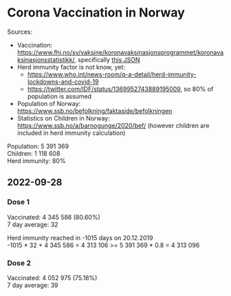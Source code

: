 # Corona Vaccination in Norway

Sources:

- Vaccination: <https://www.fhi.no/sv/vaksine/koronavaksinasjonsprogrammet/koronavaksinasjonsstatistikk/>, specifically [this JSON](https://www.fhi.no/api/chartdata/api/99119)
- Herd immunity factor is not know, yet:
  - <https://www.who.int/news-room/q-a-detail/herd-immunity-lockdowns-and-covid-19>
  - <https://twitter.com/IDF/status/1369952743889195009>, so 80% of population is assumed
- Population of Norway: <https://www.ssb.no/befolkning/faktaside/befolkningen>
- Statistics on Children in Norway: https://www.ssb.no/a/barnogunge/2020/bef/ (however children are included in herd immunity calculation)

Population: 5 391 369  
Children: 1 118 608  
Herd immunity: 80%  

## 2022-09-28

### Dose 1

Vaccinated: 4 345 586 (80.60%)  
7 day average: 32

Herd immunity reached in -1015 days on 20.12.2019  
-1015 * 32 + 4 345 586 = 4 313 106 >= 5 391 369 * 0.8 = 4 313 096

### Dose 2

Vaccinated: 4 052 975 (75.18%)  
7 day average: 39

